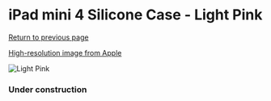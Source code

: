 # iPad mini 4 Silicone Case - Light Pink

[Return to previous page](/ipad_mini4)

[High-resolution image from Apple](https://store.storeimages.cdn-apple.com/8756/as-images.apple.com/is/MM3L2?wid=4500&hei=4500&fmt=png)

<div style="width: 384px"><img src="/everypreview/MM3L2.png" alt="Light Pink"></div>

### Under construction
